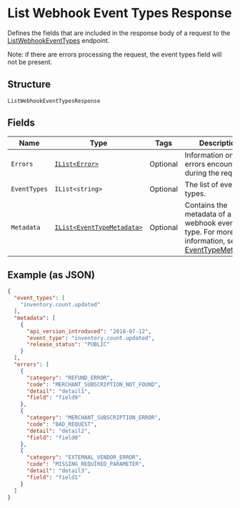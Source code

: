 
# List Webhook Event Types Response

Defines the fields that are included in the response body of
a request to the [ListWebhookEventTypes](../../doc/api/webhook-subscriptions.md#list-webhook-event-types) endpoint.

Note: if there are errors processing the request, the event types field will not be
present.

## Structure

`ListWebhookEventTypesResponse`

## Fields

| Name | Type | Tags | Description |
|  --- | --- | --- | --- |
| `Errors` | [`IList<Error>`](../../doc/models/error.md) | Optional | Information on errors encountered during the request. |
| `EventTypes` | `IList<string>` | Optional | The list of event types. |
| `Metadata` | [`IList<EventTypeMetadata>`](../../doc/models/event-type-metadata.md) | Optional | Contains the metadata of a webhook event type. For more information, see [EventTypeMetadata](entity:EventTypeMetadata). |

## Example (as JSON)

```json
{
  "event_types": [
    "inventory.count.updated"
  ],
  "metadata": [
    {
      "api_version_introduced": "2018-07-12",
      "event_type": "inventory.count.updated",
      "release_status": "PUBLIC"
    }
  ],
  "errors": [
    {
      "category": "REFUND_ERROR",
      "code": "MERCHANT_SUBSCRIPTION_NOT_FOUND",
      "detail": "detail1",
      "field": "field9"
    },
    {
      "category": "MERCHANT_SUBSCRIPTION_ERROR",
      "code": "BAD_REQUEST",
      "detail": "detail2",
      "field": "field0"
    },
    {
      "category": "EXTERNAL_VENDOR_ERROR",
      "code": "MISSING_REQUIRED_PARAMETER",
      "detail": "detail3",
      "field": "field1"
    }
  ]
}
```

